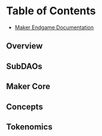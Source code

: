 # Table of Contents

* [Maker Endgame Documentation](README.md)

## Overview

## SubDAOs

## Maker Core

## Concepts

## Tokenomics

